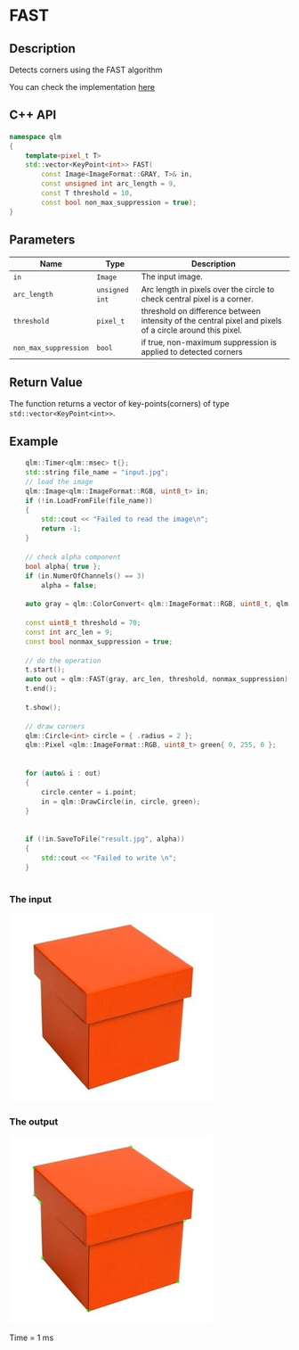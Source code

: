 # FAST

## Description
Detects corners using the FAST algorithm

You can check the implementation [here](../../../../source/FAST.cpp)

## C++ API
```c++
namespace qlm
{
	template<pixel_t T>
	std::vector<KeyPoint<int>> FAST(
		const Image<ImageFormat::GRAY, T>& in,
		const unsigned int arc_length = 9,
		const T threshold = 10,
		const bool non_max_suppression = true);
}
```

## Parameters

| Name                  | Type          | Description                                                                                               |
|-----------------------|---------------|-----------------------------------------------------------------------------------------------------------|
| `in`                  | `Image`       | The input image.                                                                                          |
| `arc_length`          | `unsigned int`| Arc length in pixels over the circle to check central pixel is a corner.                                  |
| `threshold`           | `pixel_t`     | threshold on difference between intensity of the central pixel and pixels of a circle around this pixel.  |
| `non_max_suppression` | `bool`        | if true, non-maximum suppression is applied to detected corners										    |


## Return Value
The function returns a vector of key-points(corners) of type `std::vector<KeyPoint<int>>`.

## Example
 
```c++
    qlm::Timer<qlm::msec> t{};
    std::string file_name = "input.jpg";
    // load the image
    qlm::Image<qlm::ImageFormat::RGB, uint8_t> in;
    if (!in.LoadFromFile(file_name))
    {
        std::cout << "Failed to read the image\n";
        return -1;
    }

    // check alpha component
    bool alpha{ true };
    if (in.NumerOfChannels() == 3)
        alpha = false;

    auto gray = qlm::ColorConvert< qlm::ImageFormat::RGB, uint8_t, qlm::ImageFormat::GRAY, uint8_t>(in);

    const uint8_t threshold = 70;
    const int arc_len = 9;
    const bool nonmax_suppression = true;

    // do the operation
    t.start();
    auto out = qlm::FAST(gray, arc_len, threshold, nonmax_suppression);
    t.end();

    t.show();

    // draw corners
    qlm::Circle<int> circle = { .radius = 2 };
    qlm::Pixel <qlm::ImageFormat::RGB, uint8_t> green{ 0, 255, 0 };


    for (auto& i : out)
    {
        circle.center = i.point;
        in = qlm::DrawCircle(in, circle, green);
    }


    if (!in.SaveToFile("result.jpg", alpha))
    {
        std::cout << "Failed to write \n";
    }
   
```

### The input
![Input Image](input.jpg)
### The output
![Input Image](result.jpg)

Time = 1 ms
